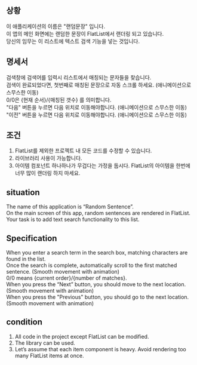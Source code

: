 ## 상황

이 애플리케이션의 이름은 "랜덤문장" 입니다.  
이 앱의 메인 화면에는 랜덤한 문장이 FlatList에서 랜더링 되고 있습니다.  
당신의 임무는 이 리스트에 텍스트 검색 기능을 넣는 것입니다.  

## 명세서

검색창에 검색어를 입력시 리스트에서 매칭되는 문자들을 찾습니다.  
검색이 완료되었다면, 첫번째로 매칭된 문장으로 자동 스크롤 하세요. (애니메이션으로 스무스한 이동)  
0/0은 {현재 순서}/{매칭된 갯수} 를 의미합니다.  
"다음" 버튼을 누르면 다음 위치로 이동해야합니다. (애니메이션으로 스무스한 이동)  
"이전" 버튼을 누르면 다음 위치로 이동해야합니다. (애니메이션으로 스무스한 이동)  

## 조건

1. FlatList를 제외한 프로젝트 내 모든 코드를 수정할 수 있습니다.
2. 라이브러리 사용이 가능합니다.
3. 아이템 컴포넌트 하나하나가 무겁다는 가정을 둡시다. FlatList의 아이템을 한번에 너무 많이 랜더링 하지 마세요.

## situation

The name of this application is “Random Sentence”.  
On the main screen of this app, random sentences are rendered in FlatList.  
Your task is to add text search functionality to this list.  

## Specification

When you enter a search term in the search box, matching characters are found in the list.  
Once the search is complete, automatically scroll to the first matched sentence. (Smooth movement with animation)  
0/0 means {current order}/{number of matches}.  
When you press the “Next” button, you should move to the next location. (Smooth movement with animation)  
When you press the "Previous" button, you should go to the next location. (Smooth movement with animation)  

## condition

1. All code in the project except FlatList can be modified.
2. The library can be used.
3. Let’s assume that each item component is heavy. Avoid rendering too many FlatList items at once.

